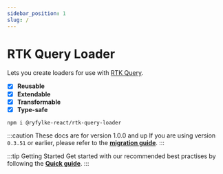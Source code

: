 ```yaml
---
sidebar_position: 1
slug: /
---
```


# RTK Query Loader

Lets you create loaders for use with [RTK Query](https://redux-toolkit.js.org/rtk-query/overview).

- [x] **Reusable**
- [x] **Extendable**
- [x] **Transformable**
- [x] **Type-safe**

```shell
npm i @ryfylke-react/rtk-query-loader
```

:::caution These docs are for version 1.0.0 and up
If you are using version `0.3.51` or earlier, please refer to the [**migration guide**](./Migrations/v0.x).
:::

:::tip Getting Started
Get started with our recommended best practises by following the [**Quick guide**](/Quick%20guide).
:::
